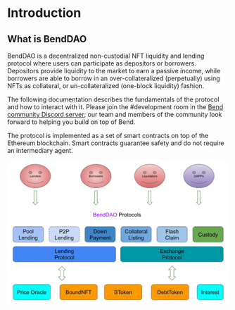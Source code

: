 # Introduction

## What is BendDAO

BendDAO is a decentralized non-custodial NFT liquidity and lending protocol where users can participate as depositors or borrowers. Depositors provide liquidity to the market to earn a passive income, while borrowers are able to borrow in an over-collateralized (perpetually) using NFTs as collateral, or un-collateralized (one-block liquidity) fashion.

The following documentation describes the fundamentals of the protocol and how to interact with it. Please join the #development room in the [Bend community Discord server](https://discord.gg/H8b6Ynjefx); our team and members of the community look forward to helping you build on top of Bend.

The protocol is implemented as a set of smart contracts on top of the Ethereum blockchain. Smart contracts guarantee safety and do not require an intermediary agent.

![BendDAO Protocols](<.gitbook/assets/BendDAO Protocols 0812.jpg>)
